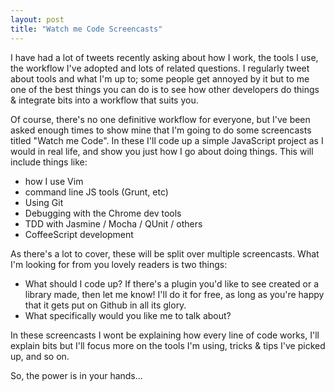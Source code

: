 ```yaml
---
layout: post
title: "Watch me Code Screencasts"
---
```


I have had a lot of tweets recently asking about how I work, the tools I use, the workflow I've adopted and lots of related questions. I regularly tweet about tools and what I'm up to; some people get annoyed by it but to me one of the best things you can do is to see how other developers do things & integrate bits into a workflow that suits you.

Of course, there's no one definitive workflow for everyone, but I've been asked enough times to show mine that I'm going to do some screencasts titled "Watch me Code". In these I'll code up a simple JavaScript project as I would in real life, and show you just how I go about doing things. This will include things like:

* how I use Vim
* command line JS tools (Grunt, etc)
* Using Git
* Debugging with the Chrome dev tools
* TDD with Jasmine / Mocha / QUnit / others
* CoffeeScript development

As there's a lot to cover, these will be split over multiple screencasts. What I'm looking for from you lovely readers is two things:

* What should I code up? If there's a plugin you'd like to see created or a library made, then let me know! I'll do it for free, as long as you're happy that it gets put on Github in all its glory.
* What specifically would you like me to talk about?

In these screencasts I wont be explaining how every line of code works, I'll explain bits but I'll focus more on the tools I'm using, tricks & tips I've picked up, and so on.

So, the power is in your hands...
